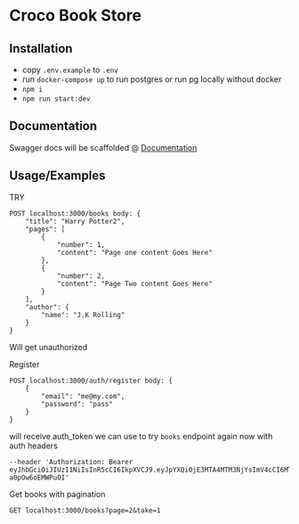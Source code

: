 
# Croco Book Store


## Installation




- copy `.env.example` to `.env`
- run `docker-compose up` to run postgres or run pg locally without docker
- `npm i`
- `npm run start:dev`


    
## Documentation

Swagger docs will be scaffolded @
[Documentation](http://localhost:3000/docs)



## Usage/Examples

TRY
```
POST localhost:3000/books body: {
    "title": "Harry Potter2",
    "pages": [
        {
            "number": 1,
            "content": "Page one content Goes Here"
        },
        {
            "number": 2,
            "content": "Page Two content Goes Here"
        }
    ],
    "author": {
        "name": "J.K Rolling"
    }
}
```

Will get unauthorized

Register
```
POST localhost:3000/auth/register body: {
    {
        "email": "me@my.com",
        "password": "pass"
    }
}
```

will receive auth_token we can use to 
try `books` endpoint again now with auth headers
```
--header 'Authorization: Bearer eyJhbGciOiJIUzI1NiIsInR5cCI6IkpXVCJ9.eyJpYXQiOjE3MTA4MTM3NjYsImV4cCI6MTcxMDgxMzgyNn0.lEqdMnf8pVw7cbOK39VVmoGUHxBk-a0pOw6oEMWPu0I'
```

Get books with pagination

```
GET localhost:3000/books?page=2&take=1
```
